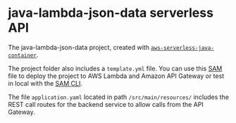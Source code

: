 # java-lambda-json-data serverless API
The java-lambda-json-data project, created with [`aws-serverless-java-container`](https://github.com/aws/serverless-java-container).

The project folder also includes a `template.yml` file. You can use this [SAM](https://github.com/awslabs/serverless-application-model) file to deploy the project to AWS Lambda and Amazon API Gateway or test in local with the [SAM CLI](https://github.com/awslabs/aws-sam-cli).

The file `application.yaml` located in path `/src/main/resources/` includes the REST call routes for the backend service to allow calls from the API Gateway.


